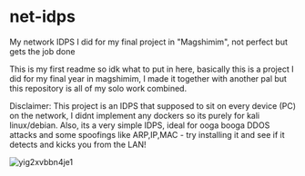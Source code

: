 # net-idps
My network IDPS I did for my final project in "Magshimim", not perfect but gets the job done

This is my first readme so idk what to put in here, basically this is a project I did for my final year in magshimim,
I made it together with another pal but this repository is all of my solo work combined.

Disclaimer: This project is an IDPS that supposed to sit on every device (PC) on the network,
I didnt implement any dockers so its purely for kali linux/debian.
Also, its a very simple IDPS, ideal for ooga booga DDOS attacks and some spoofings like ARP,IP,MAC - try installing it and see if it detects and kicks you from the LAN!

![yig2xvbbn4je1](https://github.com/user-attachments/assets/de600050-0161-4044-ac58-5c36d91eb478)

